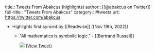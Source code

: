 title:: Tweets From Abakcus (highlights)
author:: [[@abakcus on Twitter]]
full-title:: "Tweets From Abakcus"
category:: #tweets
url:: https://twitter.com/abakcus

- Highlights first synced by [[Readwise]] [[Nov 19th, 2022]]
	- "All mathematics is symbolic logic." - [[Bertrand Russell]] 
	  
	  ![](https://pbs.twimg.com/media/FZSxukpXgAAmGvW.jpg) ([View Tweet](https://twitter.com/abakcus/status/1555063208678924288))